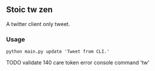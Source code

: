 Stoic tw zen
---
A twitter client only tweet.

### Usage
```
python main.py update 'Tweet from CLI.'
```

TODO
validate 140
care token error
console command 'tw'